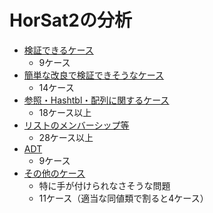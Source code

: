 
# HorSat2の分析

+ [検証できるケース](./Possible.md)
    + 9ケース
+ [簡単な改良で検証できそうなケース](./TrivialProblem.md)
    + 14ケース
+ [参照・Hashtbl・配列に関するケース](./Reference-Hashtbl-Array.md)
    + 18ケース以上
+ [リストのメンバーシップ等](./ListMembership.md)
    + 28ケース以上
+ [ADT](./ADT.md)
    + 9ケース
+ [その他のケース](./Others.md)
    + 特に手が付けられなさそうな問題
    + 11ケース（適当な同値類で割ると4ケース）


